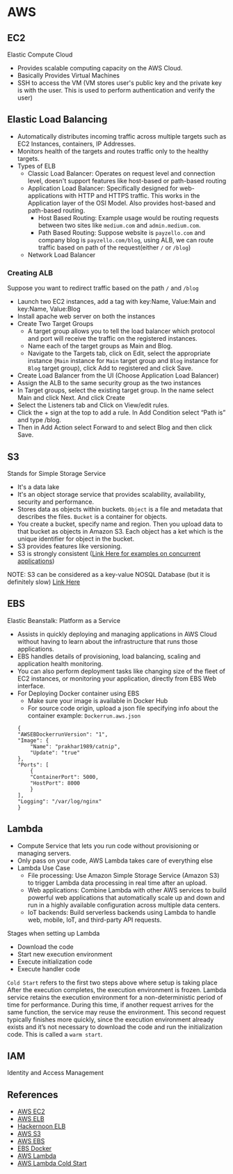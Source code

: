 # AWS

## EC2 
Elastic Compute Cloud
- Provides scalable computing capacity on the AWS Cloud. 
- Basically Provides Virtual Machines 
- SSH to access the VM (VM stores user's public key and the private key is with the user. This is used to perform authentication and verify the user)

## Elastic Load Balancing

- Automatically distributes incoming traffic across multiple targets such as EC2 Instances, containers, IP Addresses.
- Monitors health of the targets and routes traffic only to the healthy targets.
- Types of ELB
    - Classic Load Balancer: Operates on request level and connection level, doesn't support features like host-based or path-based routing
    - Application Load Balancer: Specifically designed for web-applications with HTTP and HTTPS traffic. This works in the Application layer of the OSI Model. Also provides host-based and path-based routing.
        - Host Based Routing: Example usage would be routing requests between two sites like `medium.com` and `admin.medium.com`. 
        - Path Based Routing: Suppose website is `payzello.com` and company blog is `payzello.com/blog`, using ALB, we can route traffic based on path of the request(either `/` or `/blog`)
    - Network Load Balancer

### Creating ALB
Suppose you want to redirect traffic based on the path `/` and `/blog`
- Launch two EC2 instances, add a tag with key:Name, Value:Main and key:Name, Value:Blog
- Install apache web server on both the instances
- Create Two Target Groups
    - A target group allows you to tell the load balancer which protocol and port will receive the traffic on the registered instances.
    - Name each of the target groups as Main and Blog.
    - Navigate to the Targets tab, click on Edit, select the appropriate instance (`Main` instance for `Main` target group and `Blog` instance for `Blog` target group), click Add to registered and click Save.
- Create Load Balancer from the UI (Choose Application Load Balancer)
- Assign the ALB to the same security group as the two instances
- In Target groups, select the existing target group. In the name select Main and click Next. And click Create
- Select the Listeners tab and Click on View/edit rules.
- Click the + sign at the top to add a rule. In Add Condition select “Path is” and type /blog.
- Then in Add Action select Forward to and select Blog and then click Save.

## S3

Stands for Simple Storage Service
- It's a data lake
- It's an object storage service that provides scalability, availability, security and performance. 
- Stores data as objects within buckets. `Object` is a file and metadata that describes the files. `Bucket` is a container for objects.
- You create a bucket, specify name and region. Then you upload data to that bucket as objects in Amazon S3. Each object has a ket which is the unique identifier for object in the bucket. 
- S3 provides features like versioning. 
- S3 is strongly consistent ([Link Here for examples on concurrent applications](https://docs.aws.amazon.com/AmazonS3/latest/userguide/Welcome.html#:~:text=Concurrent%20applications))

NOTE: S3 can be considered as a key-value NOSQL Database (but it is definitely slow) 
[Link Here](https://stackoverflow.com/questions/56108144/using-s3-as-a-database-vs-database-e-g-mongodb#:~:text=You%20are%20%22-,considering%20using%20AWS%20S3%20bucket%20instead%20of%20a%20NoSQL%20database,-%22%2C%20but%20the%20fact)

## EBS
Elastic Beanstalk: Platform as a Service
- Assists in quickly deploying and managing applications in AWS Cloud without having to learn about the infrastructure that runs those applications. 
- EBS handles details of provisioning, load balancing, scaling and application health monitoring.
- You can also perform deployment tasks like changing size of the fleet of EC2 instances, or monitoring your application, directly from EBS Web interface.
- For Deploying Docker container using EBS
    - Make sure your image is available in Docker Hub
    - For source code origin, upload a json file specifying info about the container
    example: `Dockerrun.aws.json`
    ```
    {
    "AWSEBDockerrunVersion": "1",
    "Image": {
        "Name": "prakhar1989/catnip",
        "Update": "true"
    },
    "Ports": [
        {
        "ContainerPort": 5000,
        "HostPort": 8000
        }
    ],
    "Logging": "/var/log/nginx"
    }
    ```

## Lambda

- Compute Service that lets you run code without provisioning or managing servers.
- Only pass on your code, AWS Lambda takes care of everything else
- Lambda Use Case
    - File processing: Use Amazon Simple Storage Service (Amazon S3) to trigger Lambda data processing in real time after an upload.
    - Web applications: Combine Lambda with other AWS services to build powerful web applications that automatically scale up and down and run in a highly available configuration across multiple data centers.
    - IoT backends: Build serverless backends using Lambda to handle web, mobile, IoT, and third-party API requests.

Stages when setting up Lambda
- Download the code
- Start new execution environment
- Execute initialization code
- Execute handler code

`Cold Start` refers to the first two steps above where setup is taking place
After the execution completes, the execution environment is frozen. Lambda service retains the execution environment for a non-deterministic period of time for performance. During this time, if another request arrives for the same function, the service may reuse the environment. This second request typically finishes more quickly, since the execution environment already exists and it’s not necessary to download the code and run the initialization code. This is called a `warm start`.

## IAM
Identity and Access Management

## References
- [AWS EC2](https://docs.aws.amazon.com/AWSEC2/latest/UserGuide/concepts.html)
- [AWS ELB](https://docs.aws.amazon.com/elasticloadbalancing/latest/application/introduction.html)
- [Hackernoon ELB](https://hackernoon.com/what-is-amazon-elastic-load-balancer-elb-16cdcedbd485)
- [AWS S3](https://docs.aws.amazon.com/AmazonS3/latest/userguide/Welcome.html)
- [AWS EBS](https://docs.aws.amazon.com/elasticbeanstalk/latest/dg/Welcome.html)
- [EBS Docker](https://docker-curriculum.com/#docker-on-aws)
- [AWS Lambda](https://docs.aws.amazon.com/lambda/latest/dg/welcome.html)
- [AWS Lambda Cold Start](https://docs.aws.amazon.com/lambda/latest/operatorguide/execution-environments.html)